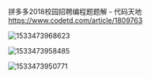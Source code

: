 拼多多2018校园招聘编程题题解 - 代码天地
https://www.codetd.com/article/1809763







![1533473968623](C:\Users\Frank\AppData\Local\Temp\1533473968623.png)



![1533473958485](C:\Users\Frank\AppData\Local\Temp\1533473958485.png)







![1533473950771](C:\Users\Frank\AppData\Local\Temp\1533473950771.png)